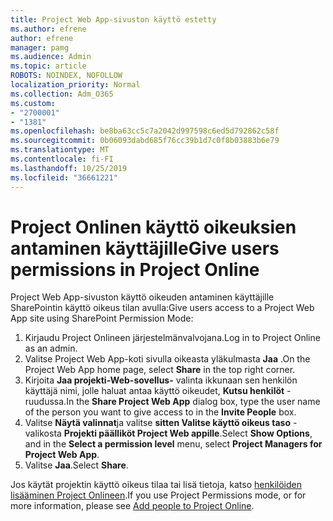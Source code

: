 ```yaml
---
title: Project Web App-sivuston käyttö estetty
ms.author: efrene
author: efrene
manager: pamg
ms.audience: Admin
ms.topic: article
ROBOTS: NOINDEX, NOFOLLOW
localization_priority: Normal
ms.collection: Adm_O365
ms.custom:
- "2700001"
- "1381"
ms.openlocfilehash: be8ba63cc5c7a2042d997598c6ed5d792862c58f
ms.sourcegitcommit: 0b06093dabd685f76cc39b1d7c0f8b03883b6e79
ms.translationtype: MT
ms.contentlocale: fi-FI
ms.lasthandoff: 10/25/2019
ms.locfileid: "36661221"
---
```

# <a name="give-users-permissions-in-project-online"></a><span data-ttu-id="42fbe-102">Project Onlinen käyttö oikeuksien antaminen käyttäjille</span><span class="sxs-lookup"><span data-stu-id="42fbe-102">Give users permissions in Project Online</span></span>

<span data-ttu-id="42fbe-103">Project Web App-sivuston käyttö oikeuden antaminen käyttäjille SharePointin käyttö oikeus tilan avulla:</span><span class="sxs-lookup"><span data-stu-id="42fbe-103">Give users access to a Project Web App site using SharePoint Permission Mode:</span></span>

1. <span data-ttu-id="42fbe-104">Kirjaudu Project Onlineen järjestelmänvalvojana.</span><span class="sxs-lookup"><span data-stu-id="42fbe-104">Log in to Project Online as an admin.</span></span>
2. <span data-ttu-id="42fbe-105">Valitse Project Web App-koti sivulla oikeasta yläkulmasta **Jaa** .</span><span class="sxs-lookup"><span data-stu-id="42fbe-105">On the Project Web App home page, select **Share** in the top right corner.</span></span>
3. <span data-ttu-id="42fbe-106">Kirjoita **Jaa projekti-Web-sovellus-** valinta ikkunaan sen henkilön käyttäjä nimi, jolle haluat antaa käyttö oikeudet, **Kutsu henkilöt** -ruudussa.</span><span class="sxs-lookup"><span data-stu-id="42fbe-106">In the **Share Project Web App** dialog box, type the user name of the person you want to give access to in the **Invite People** box.</span></span>
4. <span data-ttu-id="42fbe-107">Valitse **Näytä valinnat**ja valitse **sitten Valitse käyttö oikeus taso** -valikosta **Projekti päälliköt Project Web appille**.</span><span class="sxs-lookup"><span data-stu-id="42fbe-107">Select **Show Options**, and in the **Select a permission level** menu, select **Project Managers for Project Web App**.</span></span>
5. <span data-ttu-id="42fbe-108">Valitse **Jaa**.</span><span class="sxs-lookup"><span data-stu-id="42fbe-108">Select **Share**.</span></span>

<span data-ttu-id="42fbe-109">Jos käytät projektin käyttö oikeus tilaa tai lisä tietoja, katso [henkilöiden lisääminen Project Onlineen](https://docs.microsoft.com/projectonline/step-2-add-people-to-project-online).</span><span class="sxs-lookup"><span data-stu-id="42fbe-109">If you use Project Permissions mode, or for more information, please see [Add people to Project Online](https://docs.microsoft.com/projectonline/step-2-add-people-to-project-online).</span></span>
